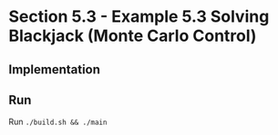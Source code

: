 # Section 5.3 - Example 5.3 Solving Blackjack (Monte Carlo Control)

## Implementation

## Run
Run `./build.sh && ./main`

